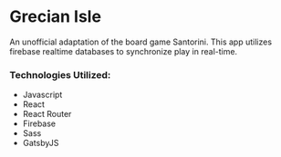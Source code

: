 # Grecian Isle
An unofficial adaptation of the board game Santorini. This app utilizes firebase realtime databases to synchronize play in real-time.

### Technologies Utilized:
- Javascript
- React
- React Router
- Firebase
- Sass
- GatsbyJS

